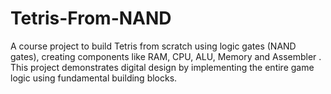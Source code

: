 # Tetris-From-NAND
A course project to build Tetris from scratch using logic gates (NAND gates), creating components like RAM, CPU, ALU, Memory and Assembler . This project demonstrates digital design by implementing the entire game logic using fundamental building blocks.
